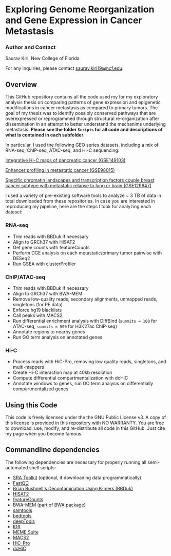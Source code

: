 # Exploring Genome Reorganization and Gene Expression in Cancer Metastasis

### Author and Contact
Saurav Kiri, New College of Florida

For any inquiries, please contact [saurav.kiri19@ncf.edu](mailto:saurav.kiri19@ncf.edu).

## Overview
This GitHub repository contains all the code used my for my exploratory analysis thesis on comparing patterns of gene expression and epigenetic modifications in cancer metastasis as compared to primary tumors. The goal of my thesis was to identify possibly conserved pathways that are overexpressed or reprogrammed through structural re-organization after dissemination in an attempt to better understand the mechanims underlying metastasis. **Please see the folder `Scripts` for all code and descriptions of what is contained in each subfolder**.

In particular, I used the following GEO series datasets, including a mix of RNA-seq, ChIP-seq, ATAC-seq, and Hi-C sequencing:

[Integrative Hi-C maps of pancreatic cancer (GSE149103)](https://www.ncbi.nlm.nih.gov/geo/query/acc.cgi?acc=GSE149103)

[Enhancer profiling in metastatic cancer (GSE98015)](https://www.ncbi.nlm.nih.gov/geo/query/acc.cgi?acc=GSE98015)

[Specific chromatin landscapes and transcription factors couple breast cancer subtype with metastatic relapse to lung or brain (GSE129647)](https://www.ncbi.nlm.nih.gov/geo/query/acc.cgi?acc=GSE129647)

I used a variety of pre-existing software tools to analyze ~ 3 TB of data in total downloaded from these repositories. In case you are interested in reproducing my pipeline, here are the steps I took for analyzing each dataset:

### RNA-seq
* Trim reads with BBDuk if necessary
* Align to GRCh37 with HISAT2
* Get gene counts with featureCounts
* Perform DGE analysis on each metastatic/primary tumor pairwise with DESeq2
* Run GSEA with clusterProfiler
  

### ChIP/ATAC-seq
* Trim reads with BBDuk if necessary
* Align to GRCh37 with BWA-MEM
* Remove low-quality reads, secondary alignments, unmapped reads, singletons (for PE data)
* Enforce hg19 blacklists
* Call peaks with MACS2
* Run differential enrichment analysis with DiffBind (`summits = 100` for ATAC-seq, `summits = 500` for H3K27ac ChIP-seq)
* Annotate regions to nearby genes
* Run GO term analysis on annotated genes

### Hi-C
* Process reads with HiC-Pro, removing low quality reads, singletons, and multi-mappers
* Create Hi-C interaction map at 40kb resolution
* Compute differential compartmentalization with dcHiC
* Annotate windows to genes, run GO term analysis on differentially compartmentalized genes

## Using this Code
This code is freely licensed under the the GNU Public License v3. A copy of this license is provided in this repository with NO WARRANTY. You are free to download, use, modify, and re-distribute all code in this GitHub. Just cite my page when you become famous.

## Commandline dependencies
The following dependencies are necessary for properly running all semi-automated shell scripts:
* [SRA Toolkit](https://github.com/ncbi/sra-tools) (optional, if downloading data programmatically)
* [FastQC](https://www.bioinformatics.babraham.ac.uk/projects/fastqc/)
* [Brian Bushnell's Decontamination Using K-mers (BBDuk)](https://sourceforge.net/projects/bbmap/)
* [HISAT2](https://github.com/DaehwanKimLab/hisat2)
* [featureCounts](https://subread.sourceforge.net)
* [BWA-MEM (part of BWA package)](https://github.com/lh3/bwa)
* [samtools](https://github.com/samtools/samtools)
* [bedtools](https://github.com/arq5x/bedtools2)
* [deepTools](https://github.com/deeptools/deepTools)
* [IDR](https://github.com/nboley/idr/tree/master)
* [MEME Suite](https://meme-suite.org/meme/doc/download.html)
* [MACS2](https://github.com/macs3-project/MACS)
* [HiC-Pro](https://github.com/nservant/HiC-Pro)
* [dcHiC](https://github.com/ay-lab/dcHiC)